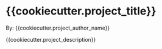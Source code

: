 # {{cookiecutter.project_title}}

By: {{cookiecutter.project_author_name}}

{{cookiecutter.project_description}}

##